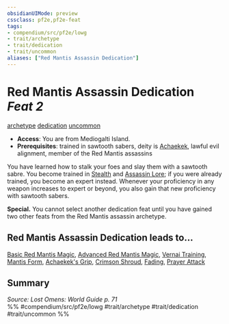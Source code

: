 ```yaml
---
obsidianUIMode: preview
cssclass: pf2e,pf2e-feat
tags:
- compendium/src/pf2e/lowg
- trait/archetype
- trait/dedication
- trait/uncommon
aliases: ["Red Mantis Assassin Dedication"]
---
```

# Red Mantis Assassin Dedication  *Feat 2*  
[archetype](../../rules/traits/archetype.md)  [dedication](../../rules/traits/dedication.md)  [uncommon](../../rules/traits/uncommon.md)  

- **Access**: You are from Mediogalti Island.
- **Prerequisites**: trained in sawtooth sabers, deity is [Achaekek](../setting/deities/achaekek-logm.md), lawful evil alignment, member of the Red Mantis assassins

You have learned how to stalk your foes and slay them with a sawtooth sabre. You become trained in [Stealth](../skills.md#Stealth) and [Assassin Lore](../skills.md#Lore); if you were already trained, you become an expert instead. Whenever your proficiency in any weapon increases to expert or beyond, you also gain that new proficiency with sawtooth sabers.

**Special.** You cannot select another dedication feat until you have gained two other feats from the Red Mantis assassin archetype.

## Red Mantis Assassin Dedication leads to...

[Basic Red Mantis Magic](basic-red-mantis-magic-lowg.md), [Advanced Red Mantis Magic](advanced-red-mantis-magic-lowg.md), [Vernai Training](vernai-training-lol.md), [Mantis Form](mantis-form-lowg.md), [Achaekek's Grip](achaekeks-grip-lol.md), [Crimson Shroud](crimson-shroud-lowg.md), [Fading](fading-lol.md), [Prayer Attack](prayer-attack-lol.md)

## Summary

*Source: Lost Omens: World Guide p. 71*  
%% #compendium/src/pf2e/lowg #trait/archetype #trait/dedication #trait/uncommon %%